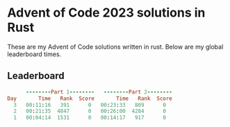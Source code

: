 # Advent of Code 2023 solutions in Rust

These are my Advent of Code solutions written in rust. Below are my global leaderboard times.

## Leaderboard

```ruby
      --------Part 1--------   --------Part 2--------
Day       Time   Rank  Score       Time   Rank  Score
  3   00:11:16   391      0   00:23:33   809      0
  2   00:21:35  4847      0   00:26:00  4284      0
  1   00:04:14  1531      0   00:14:17   917      0
```
